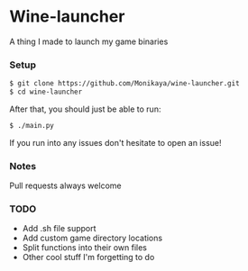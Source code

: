 # Wine-launcher
A thing I made to launch my game binaries

### Setup
```bash
$ git clone https://github.com/Monikaya/wine-launcher.git
$ cd wine-launcher
```
After that, you should just be able to run:
```bash
$ ./main.py
```
If you run into any issues don't hesitate to open an issue!

### Notes
Pull requests always welcome

### TODO
- Add .sh file support
- Add custom game directory locations
- Split functions into their own files
- Other cool stuff I'm forgetting to do
